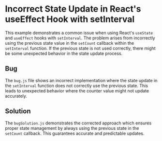 # Incorrect State Update in React's useEffect Hook with setInterval
This example demonstrates a common issue when using React's `useState` and `useEffect` hooks with `setInterval`.  The problem arises from incorrectly using the previous state value in the `setCount` callback within the `setInterval` function. If the previous state is not used correctly, there might be some unexpected behavior in the state update process.

## Bug
The `bug.js` file shows an incorrect implementation where the state update in the `setInterval` function does not correctly use the previous state. This leads to unexpected behavior where the counter value might not update accurately.

## Solution
The `bugSolution.js` demonstrates the corrected approach which ensures proper state management by always using the previous state in the `setCount` callback. This guarantees accurate and predictable updates.
